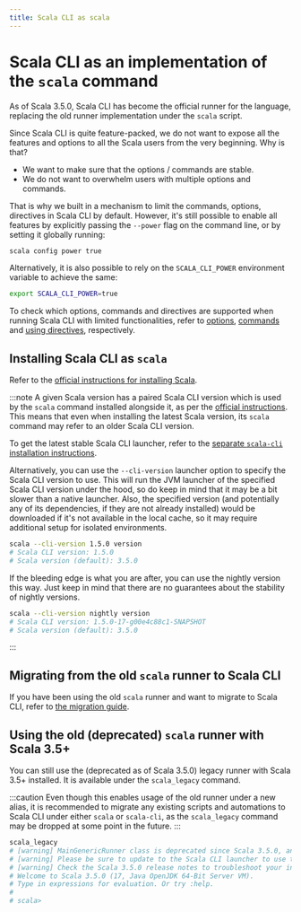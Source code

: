 ```yaml
---
title: Scala CLI as scala
---
```


# Scala CLI as an implementation of the `scala` command

As of Scala 3.5.0, Scala CLI has become the official runner for the language,
replacing the old runner implementation under the `scala` script.

Since Scala CLI is quite feature-packed, we do not want to expose all the features and options to all the Scala users
from the very beginning. Why is that?

- We want to make sure that the options / commands are stable.
- We do not want to overwhelm users with multiple options and commands.

That is why we built in a mechanism to limit the commands, options, directives in Scala CLI by default. However, it's
still possible to enable all features by explicitly passing the `--power` flag on the command line, or by setting it
globally running:

```bash ignore
scala config power true
```

Alternatively, it is also possible to rely on the `SCALA_CLI_POWER` environment variable to achieve the same:

```bash ignore
export SCALA_CLI_POWER=true
```

To check which options, commands and directives are supported when running Scala CLI with limited functionalities, refer
to [options](./cli-options.md), [commands](./commands.md) and [using directives](./directives.md), respectively.

## Installing Scala CLI as `scala`

Refer to the [official instructions for installing Scala](https://www.scala-lang.org/download/).

:::note
A given Scala version has a paired Scala CLI version which is used by the `scala` command installed alongside it, as per
the [official instructions](https://www.scala-lang.org/download/).
This means that even when installing the latest Scala version, its `scala` command may refer to an older Scala CLI
version.

To get the latest stable Scala CLI launcher, refer to the [separate
`scala-cli` installation instructions](../../../install).

Alternatively, you can use the `--cli-version` launcher option to specify the Scala CLI version to use.
This will run the JVM launcher of the specified Scala CLI version under the hood, so do keep in mind that it may be a
bit slower than a native launcher.
Also, the specified version (and potentially any of its dependencies, if they are not already installed) would be
downloaded if it's not available in the local cache, so it may require additional setup for isolated environments.

```bash ignore
scala --cli-version 1.5.0 version
# Scala CLI version: 1.5.0
# Scala version (default): 3.5.0
```

If the bleeding edge is what you are after, you can use the nightly version this way.
Just keep in mind that there are no guarantees about the stability of nightly versions.

```bash ignore
scala --cli-version nightly version
# Scala CLI version: 1.5.0-17-g00e4c88c1-SNAPSHOT
# Scala version (default): 3.5.0
```

:::

## Migrating from the old `scala` runner to Scala CLI

If you have been using the old `scala` runner and want to migrate to Scala CLI, refer
to [the migration guide](../../guides/introduction/old-runner-migration.md).

## Using the old (deprecated) `scala` runner with Scala 3.5+

You can still use the (deprecated as of Scala 3.5.0) legacy runner with Scala 3.5+ installed. It is available under
the `scala_legacy` command.

:::caution
Even though this enables usage of the old runner under a new alias, it is recommended to
migrate any existing scripts and automations to Scala CLI under either `scala` or `scala-cli`, as the `scala_legacy`
command may be dropped at some point in the future.
:::

```bash ignore
scala_legacy
# [warning] MainGenericRunner class is deprecated since Scala 3.5.0, and Scala CLI features will not work.
# [warning] Please be sure to update to the Scala CLI launcher to use the new features.
# [warning] Check the Scala 3.5.0 release notes to troubleshoot your installation.
# Welcome to Scala 3.5.0 (17, Java OpenJDK 64-Bit Server VM).
# Type in expressions for evaluation. Or try :help.
#                                                                                                                  
# scala> 
```
